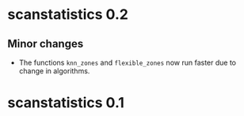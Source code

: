 # scanstatistics 0.2

## Minor changes

* The functions `knn_zones` and `flexible_zones` now run faster due to change
  in algorithms.

# scanstatistics 0.1